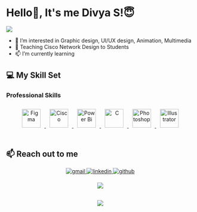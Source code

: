 
<!---------------------------- Typewriter animation ----------------------------->
# Hello👋, It's me Divya S!😇
![](https://readme-typing-svg.herokuapp.com?font=Montserrat&color=3EA9F5&lines=I'm+a+UI%2FUX+Designer;I'm+a+Network+Engineer;)

- 👀 I’m interested in Graphic design, UI/UX design, Animation, Multimedia
- 🌱 Teaching Cisco Network Design to Students 
- 📫 I’m currently learning 

## 💻 My Skill Set  

### Professional Skills  
<div align="center">  

<a href="https://www.figma.com/" target="_blank">
<img style="margin: 10px; display:inline-block;" src="https://profilinator.rishav.dev/skills-assets/figma-icon.svg" alt="Figma" height="50" />
</a>  

<a href="https://www.netacad.com/" target="_blank">
<img style="margin: 10px; display:inline-block;" src="https://github.com/user-attachments/assets/746d993f-107a-4114-bbc2-f4f56d50f57e" alt="Cisco" height="50" />
</a>  

<a href="https://powerbi.microsoft.com/en-us/" target="_blank">
<img style="margin: 10px; display:inline-block;" src="https://profilinator.rishav.dev/skills-assets/powerbi.png" alt="Power Bi" height="50" />
</a>  

<a href="https://www.cprogramming.com/" target="_blank">
<img style="margin: 10px; display:inline-block;" src="https://profilinator.rishav.dev/skills-assets/c-original.svg" alt="C" height="50" />
</a>  

<a href="https://www.adobe.com/in/products/photoshop.html" target="_blank">
<img style="margin: 10px; display:inline-block;" src="https://profilinator.rishav.dev/skills-assets/photoshop-plain.svg" alt="Photoshop" height="50" />
</a>  

<a href="https://www.adobe.com/in/products/illustrator.html" target="_blank">
<img style="margin: 10px; display:inline-block;" src="https://profilinator.rishav.dev/skills-assets/adobe_illustrator-icon.svg" alt="Illustrator" height="50" />
</a>  

</div>


<br/>  

## 📫 Reach out to me

<div align="center"> 
<a href="sriammansubramani@gmail.com" target="_blank">
<img src="https://img.shields.io/badge/gmail-D14836?style=for-the-badge&logo=gmail&logoColor=white" alt=gmail style="margin-bottom: 5px;" />
</a>
    
<a href="https://linkedin.com/in/divya-subramani-4076702a8" target="_blank">
<img src="https://img.shields.io/badge/linkedin-%231E77B5.svg?&style=for-the-badge&logo=linkedin&logoColor=white" alt=linkedin style="margin-bottom: 5px;" />
</a>  

<a href="https://github.com/di677" target="_blank">
<img src="https://img.shields.io/badge/github-%2324292e.svg?&style=for-the-badge&logo=github&logoColor=white" alt=github style="margin-bottom: 5px;" />
</a>  


</a>  
</div>  

<br/>  

<div align="center">
<img src="https://komarev.com/ghpvc/?username=di677&&style=flat-square" align="center" />
</div>  

<br/>  

<p align="center">
    <img src="https://img.shields.io/badge/THANKS%20FOR-VISITING%20💙-red?style=for-the-badge&logo=github"/>
</p>


